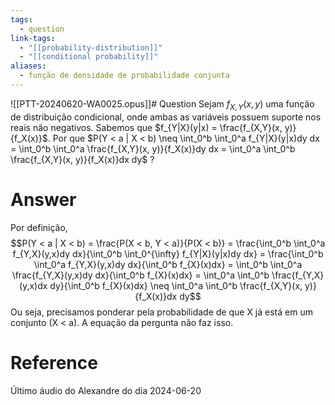 ```yaml
---
tags:
  - question
link-tags:
  - "[[probability-distribution]]"
  - "[[conditional probability]]"
aliases:
  - função de densidade de probabilidade conjunta
---
```

![[PTT-20240620-WA0025.opus]]# Question
Sejam $f_{X,Y}(x, y)$ uma função de distribuição condicional, onde ambas as variáveis possuem suporte nos reais não negativos. Sabemos que $f_{Y|X}(y|x) = \frac{f_{X,Y}(x, y)}{f_X(x)}$. Por que $P(Y < a | X < b) \neq \int_0^b \int_0^a f_{Y|X}(y|x)dy dx = \int_0^b \int_0^a \frac{f_{X,Y}(x, y)}{f_X(x)}dy dx = \int_0^a \int_0^b \frac{f_{X,Y}(x, y)}{f_X(x)}dx dy$ ? 

# Answer
Por definição, $$P(Y < a | X < b) = \frac{P(X < b, Y < a)}{P(X < b)} = \frac{\int_0^b \int_0^a f_{Y,X}(y,x)dy dx}{\int_0^b \int_0^{\infty} f_{Y|X}(y|x)dy dx} = \frac{\int_0^b \int_0^a f_{Y,X}(y,x)dy dx}{\int_0^b f_{X}(x)dx} = \int_0^b \int_0^a \frac{f_{Y,X}(y,x)dy dx}{\int_0^b f_{X}(x)dx} = \int_0^a \int_0^b \frac{f_{Y,X}(y,x)dx dy}{\int_0^b f_{X}(x)dx} \neq \int_0^a \int_0^b \frac{f_{X,Y}(x, y)}{f_X(x)}dx dy$$
Ou seja, precisamos ponderar pela probabilidade de que X já está em um conjunto (X < a). A equação da pergunta não faz isso.

# Reference
Último áudio do Alexandre do dia 2024-06-20
